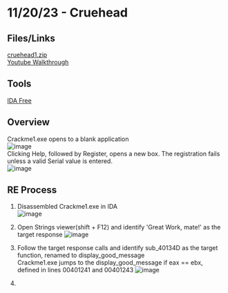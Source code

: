 # 11/20/23 - Cruehead

## Files/Links
[cruehead1.zip](https://github.com/samuelpriddy/Reverse-Engineering.github.io/files/13419266/cruehead1.zip)  
[Youtube Walkthrough](https://www.youtube.com/watch?v=Uo4fGnld4zk)

## Tools
[IDA Free](https://hex-rays.com/ida-free/)

## Overview
Crackme1.exe opens to a blank application  
![image](https://github.com/samuelpriddy/Reverse-Engineering.github.io/assets/111523310/61a121dc-3140-46ba-965c-39fb6a519ab6)  
Clicking Help, followed by Register, opens a new box. The registration fails unless a valid Serial value is entered.   
![image](https://github.com/samuelpriddy/Reverse-Engineering.github.io/assets/111523310/564497f9-6ad3-401c-ae95-4412d0cbce92)

## RE Process
1. Disassembled Crackme1.exe in IDA  
![image](https://github.com/samuelpriddy/Reverse-Engineering.github.io/assets/111523310/01fa2e5a-24e1-4f45-9f36-c65f7cce5299)

2. Open Strings viewer(shift + F12) and identify 'Great Work, mate!' as the target response
![image](https://github.com/samuelpriddy/Reverse-Engineering.github.io/assets/111523310/a7dfe2a3-6b3e-4a65-ba7b-96b4d8469488)

3. Follow the target response calls and identify sub_40134D as the target function, renamed to display_good_message  
   Crackme1.exe jumps to the display_good_message if eax == ebx, defined in lines 00401241 and 00401243
![image](https://github.com/samuelpriddy/Reverse-Engineering.github.io/assets/111523310/bb981c69-dd1e-43ee-a0fe-5d3104a53533)

5. 
